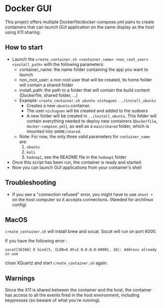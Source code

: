 # Docker GUI
This project offers multiple Dockerfile/docker-compose.yml pairs to create containers that can launch GUI application on the same display as the host using X11 sharing.

## How to start

- Launch the `create_container.sh <container_name> <non_root_user> <install_path>` with the following parameters:
  - container_name: the name folder containing the app you want to launch
  - non_root_user: a non root user that will be created, its home folder will contain a shared folder
  - install_path: the path to a folder that will contain the build content (Dockerfile, shared folder, ...)
  - Example: `create_container.sh ubuntu nichuguen ../install_ubuntu`
    - Creates a new `ubuntu` container.
    - The user `nichuguen` will be created and added to the sudoers
    - A new folder will be created in `../install_ubuntu`. This folder will contain everything needed to deploy new containers (`Dockerfile`, `docker-compose.yml`), as well as a `main/shared` folder, which is mounted into `$HOME/shared`.
  - Note: For now, the only three valid parameters for `container_name` are:
    1. `ubuntu`
    2. `kali`
    3. `hadoop1`, see the README file in the `hadoop1` folder
- Once this script has been run, the container is ready and started.
- Now you can launch GUI applications from your container's shell

## Troubleshooting
- If you see a "connection refused" error, you might have to use `xhost +` on the host computer so it accepts connections. (Needed for archlinux config)

## MacOS
`create_container.sh` will install brew and socat. Socat will run on port 6000.

If you have the following error :

```
socat[16168] E bind(5, {LEN=0 AF=2 0.0.0.0:6000}, 16): Address already in use
```

close XQuartz and start `create_container.sh` again.

## Warnings

Since the X11 is shared between the container and the host, the container has access to all the events fired in the host environment, including keypresses (so beware of what you're running).

